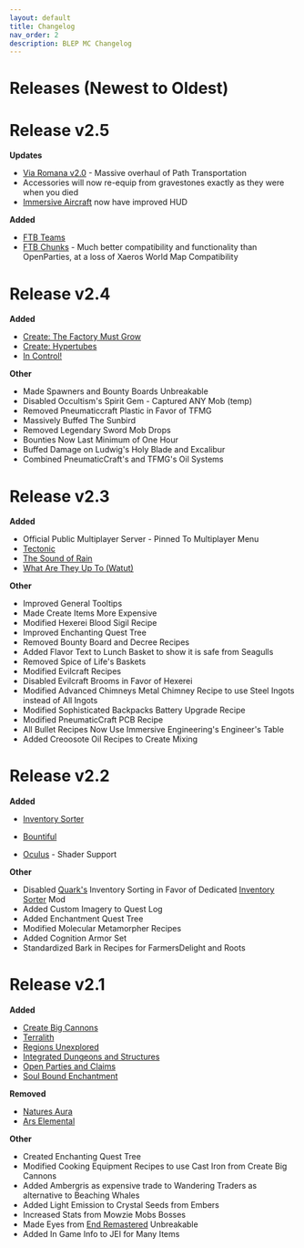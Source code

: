 ```yaml
---
layout: default
title: Changelog
nav_order: 2
description: BLEP MC Changelog
---
```


# Releases (Newest to Oldest)  

# Release v2.5

**Updates**
* [Via Romana v2.0](https://www.curseforge.com/minecraft/mc-mods/via-romana) - Massive overhaul of Path Transportation
* Accessories will now re-equip from gravestones exactly as they were when you died
* [Immersive Aircraft](https://www.curseforge.com/minecraft/mc-mods/immersive-aircraft) now have improved HUD

**Added**
* [FTB Teams](https://www.curseforge.com/minecraft/mc-mods/ftb-teams-forge)
* [FTB Chunks](https://www.curseforge.com/minecraft/mc-mods/ftb-chunks-forge) - Much better compatibility and functionality than OpenParties, at a loss of Xaeros World Map Compatibility

# Release v2.4

**Added**
* [Create: The Factory Must Grow](https://www.curseforge.com/minecraft/mc-mods/create-industry)
* [Create: Hypertubes](https://www.curseforge.com/minecraft/mc-mods/hypertubes)
* [In Control!](https://www.curseforge.com/minecraft/mc-mods/in-control)

**Other**
* Made Spawners and Bounty Boards Unbreakable
* Disabled Occultism's Spirit Gem - Captured ANY Mob (temp)
* Removed Pneumaticcraft Plastic in Favor of TFMG
* Massively Buffed The Sunbird
* Removed Legendary Sword Mob Drops
* Bounties Now Last Minimum of One Hour
* Buffed Damage on Ludwig's Holy Blade and Excalibur
* Combined PneumaticCraft's and TFMG's Oil Systems


# Release v2.3

**Added**
* Official Public Multiplayer Server - Pinned To Multiplayer Menu
* [Tectonic](https://www.curseforge.com/minecraft/mc-mods/tectonic)
* [The Sound of Rain](https://www.curseforge.com/minecraft/mc-mods/the-sound-of-rain)
* [What Are They Up To (Watut)](https://www.curseforge.com/minecraft/mc-mods/what-are-they-up-to)

**Other**
* Improved General Tooltips
* Made Create Items More Expensive
* Modified Hexerei Blood Sigil Recipe
* Improved Enchanting Quest Tree
* Removed Bounty Board and Decree Recipes
* Added Flavor Text to Lunch Basket to show it is safe from Seagulls
* Removed Spice of Life's Baskets
* Modified Evilcraft Recipes
* Disabled Evilcraft Brooms in Favor of Hexerei
* Modified Advanced Chimneys Metal Chimney Recipe to use Steel Ingots instead of All Ingots
* Modified Sophisticated Backpacks Battery Upgrade Recipe
* Modified PneumaticCraft PCB Recipe
* All Bullet Recipes Now Use Immersive Engineering's Engineer's Table
* Added Creoosote Oil Recipes to Create Mixing


# Release v2.2

**Added**

* [Inventory Sorter](https://www.curseforge.com/minecraft/mc-mods/inventory-sorter)

* [Bountiful](https://www.curseforge.com/minecraft/mc-mods/bountiful)

* [Oculus](https://www.curseforge.com/minecraft/mc-mods/oculus) - Shader Support

**Other**

* Disabled [Quark's](https://www.curseforge.com/minecraft/mc-mods/quark) Inventory Sorting in Favor of Dedicated [Inventory Sorter](https://www.curseforge.com/minecraft/mc-mods/inventory-sorter) Mod
* Added Custom Imagery to Quest Log
* Added Enchantment Quest Tree
* Modified Molecular Metamorpher Recipes
* Added Cognition Armor Set
* Standardized Bark in Recipes for FarmersDelight and Roots

# Release v2.1

**Added**

* [Create Big Cannons](https://www.curseforge.com/minecraft/mc-mods/create-big-cannons)
* [Terralith](https://www.curseforge.com/minecraft/mc-mods/terralith)
* [Regions Unexplored](https://www.curseforge.com/minecraft/mc-mods/regions-unexplored)
* [Integrated Dungeons and Structures](https://www.curseforge.com/minecraft/mc-mods/idas)
* [Open Parties and Claims](https://www.curseforge.com/minecraft/mc-mods/open-parties-and-claims)
* [Soul Bound Enchantment](https://www.curseforge.com/minecraft/mc-mods/soul-bound-enchantment)


**Removed**

* [Natures Aura](https://www.curseforge.com/minecraft/mc-mods/natures-aura)
* [Ars Elemental](https://www.curseforge.com/minecraft/mc-mods/ars-elemental)

**Other**

* Created Enchanting Quest Tree
* Modified Cooking Equipment Recipes to use Cast Iron from Create Big Cannons
* Added Ambergris as expensive trade to Wandering Traders as alternative to Beaching Whales
* Added Light Emission to Crystal Seeds from Embers
* Increased Stats from Mowzie Mobs Bosses
* Made Eyes from [End Remastered](https://www.curseforge.com/minecraft/mc-mods/endremastered) Unbreakable
* Added In Game Info to JEI for Many Items